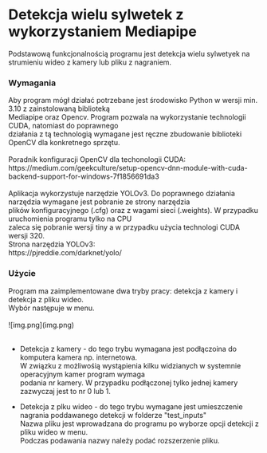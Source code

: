 <h1>Detekcja wielu sylwetek z wykorzystaniem Mediapipe</h1>
Podstawową funkcjonalnością programu jest detekcja wielu sylwetyek na strumieniu wideo z kamery lub pliku z nagraniem.

<h3>Wymagania</h3>
Aby program mógł działać potrzebane jest środowisko Python w wersji min. 3.10 z zainstolowaną biblioteką</br>
Mediapipe oraz Opencv. Program pozwala na wykorzystanie technologii CUDA, natomiast do poprawnego</br>
działania z tą technologią wymagane jest ręczne zbudowanie biblioteki OpenCV dla konkretnego sprzętu.</br>
</br>
Poradnik konfiguracji OpenCV dla techonologii CUDA:</br>
https://medium.com/geekculture/setup-opencv-dnn-module-with-cuda-backend-support-for-windows-7f1856691da3
</br></br>
Aplikacja wykorzystuje narzędzie YOLOv3. Do poprawnego działania narzędzia wymagane jest pobranie ze strony narzędzia</br>
plików konfiguracyjnego (.cfg) oraz z wagami sieci (.weights). W przypadku uruchomienia programu tylko na CPU </br>
zaleca się pobranie wersji tiny a w przypadku użycia technologi CUDA wersji 320.</br>
Strona narzędzia YOLOv3:</br>
https://pjreddie.com/darknet/yolo/

<h3>Użycie</h3>
Program ma zaimplementowane dwa tryby pracy: detekcja z kamery i detekcja z pliku wideo. </br>
Wybór następuje w menu.</br></br>
![img.png](img.png)
</br></br>

<ul>
    <li>Detekcja z kamery - do tego trybu wymagana jest podłączoina do komputera kamera np. internetowa.</li>
        W związku z możliwośią wystąpienia kilku widzianych w systemnie operacyjnym kamer program wymaga<br>
        podania nr kamery. W przypadku podłączonej tylko jednej kamery zazwyczaj jest to nr 0 lub 1.
</ul>
<ul>
    <li>Detekcja z plku wideo - do tego trybu wymagane jest umieszczenie nagrania poddawanego detekcji w folderze "test_inputs"</li>
    Nazwa pliku jest wprowadzana do programu po wyborze opcji detekcji z pliku wideo w menu.</br>
    Podczas podawania nazwy należy podać rozszerzenie pliku.
</ul>
